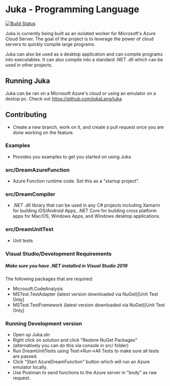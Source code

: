 # Juka - Programming Language 

[![Build Status](https://travis-ci.com/jukaLang/Juka.svg?branch=master)](https://travis-ci.com/jukaLang/Juka)

Juka is currently being built as an isolated worker for Microsoft's Azure Cloud Server. 
The goal of the project is to leverage the power of cloud servers to quickly compile large programs.

Juka can also be used as a desktop application and can compile programs into executables.
It can also compile into a standard .NET .dll which can be used in other projects.


## Running Juka
Juka can be ran on a Microsoft Azure's cloud or using an emulator on a destop pc. Check out https://github.com/jukaLang/juka

## Contributing
- Create a new branch, work on it, and create a pull request once you are done working on the feature.

### Examples
- Provides you examples to get you started on using Juka

### src/DreamAzureFunction
- Azure Function runtime code. Set this as a "startup project".

### src/DreamCompiler
- .NET .dll library that can be used in any C# projects including Xamarin for building iOS/Android Apps, 
.NET Core for building cross platform apps for Mac/OS, Windows Apps, and Windows desktop applications.

### src/DreamUnitTest
- Unit tests

### Visual Studio/Development Requirements
##### Make sure you have .NET installed in Visual Studio 2019

The following packages that are required:

- Microsoft.CodeAnalysis
- MSTest.TestAdapter (latest version downloaded via NuGet)[Unit Test Only]
- MSTest.TestFramework (latest version downloaded via NuGet)[Unit Test Only]


### Running Development version
- Open up Juka.sln
- Right click on solution and click "Restore NuGet Packages"
- (alternatively you can do this via console in src/ folder)
- Run DreamUnitTests using Test->Run->All Tests to make sure all tests are passed.
- Click "Start AzureDreamFunction" button which will run an Azure emulator locally.
- Use Postman to send functions to the Azure server in "body" as raw request.

